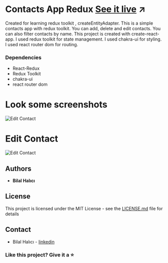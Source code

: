 # Contacts App Redux [See it live](https://contacts-app-redux-three.vercel.app/) ↗

Created for learning redux toolkit , createEntityAdapter. This is a simple contacts app with redux toolkit. You can add, delete and edit contacts. You can also filter contacts by name. This project is created with create-react-app. I used redux toolkit for state management. I used chakra-ui for styling. I used react router dom for routing.

### Dependencies

- React-Redux
- Redux Toolkit
- chakra-ui
- react router dom

# Look some screenshots

![Edit Contact](https://user-images.githubusercontent.com/77120913/206323803-244822e8-7771-42e6-a8d1-70c33df7a916.png)

# Edit Contact

![Edit Contact](https://user-images.githubusercontent.com/77120913/206323270-e41e2ed7-5816-4a86-8b18-1a0cd1e4b7d6.png)

## Authors

- **Bilal Halıcı**

## License

This project is licensed under the MIT License - see the [LICENSE.md](./LICENSE) file for details

## Contact

- Bilal Halıcı - [linkedin](https://www.linkedin.com/in/bilal-halici/)

### Like this project? Give it a ⭐
